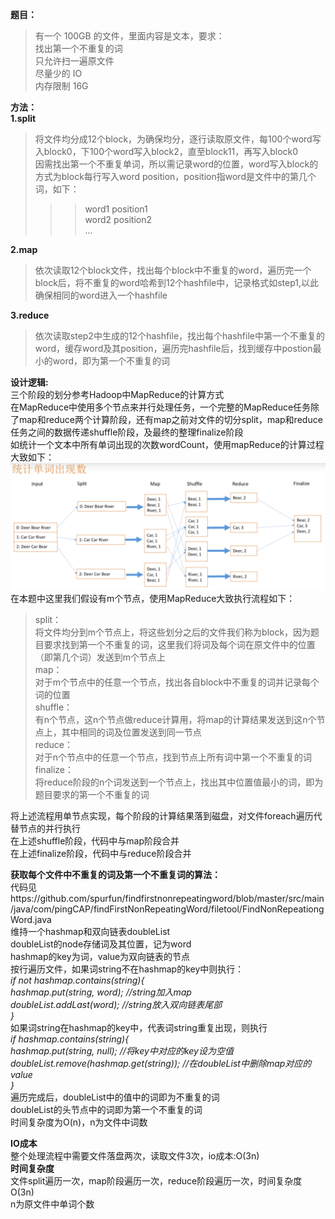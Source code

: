 **题目：**  
  >有一个 100GB 的文件，里面内容是文本，要求：  
  >找出第一个不重复的词  
  >只允许扫一遍原文件  
  >尽量少的 IO  
  >内存限制 16G  
  
**方法：**   
  __1.split__  
>将文件均分成12个block，为确保均分，逐行读取原文件，每100个word写入block0，下100个word写入block2，直至block11，再写入block0  
>因需找出第一个不重复单词，所以需记录word的位置，word写入block的方式为block每行写入word position，position指word是文件中的第几个词，如下：  
>>>word1 position1   
>>>word2 position2   
    ...  
  
 __2.map__  
>依次读取12个block文件，找出每个block中不重复的word，遍历完一个block后，将不重复的word哈希到12个hashfile中，记录格式如step1,以此确保相同的word进入一个hashfile  

__3.reduce__
>依次读取step2中生成的12个hashfile，找出每个hashfile中第一个不重复的word，缓存word及其position，遍历完hashfile后，找到缓存中postion最小的word，即为第一个不重复的词  


**设计逻辑:**  
三个阶段的划分参考Hadoop中MapReduce的计算方式  
在MapReduce中使用多个节点来并行处理任务，一个完整的MapReduce任务除了map和reduce两个计算阶段，还有map之前对文件的切分split，map和reduce任务之间的数据传递shuffle阶段，及最终的整理finalize阶段  
如统计一个文本中所有单词出现的次数wordCount，使用mapReduce的计算过程大致如下：  
![wordCount](https://github.com/spurfun/findfirstnonrepeatingword/blob/master/src/main/resources/wordCount.png)  
在本题中这里我们假设有m个节点，使用MapReduce大致执行流程如下：  
>split：  
>将文件均分到m个节点上，将这些划分之后的文件我们称为block，因为题目要求找到第一个不重复的词，这里我们将词及每个词在原文件中的位置（即第几个词）发送到m个节点上  
>map：  
>对于m个节点中的任意一个节点，找出各自block中不重复的词并记录每个词的位置  
>shuffle：  
>有n个节点，这n个节点做reduce计算用，将map的计算结果发送到这n个节点上，其中相同的词及位置发送到同一节点  
>reduce：  
>对于n个节点中的任意一个节点，找到节点上所有词中第一个不重复的词  
>finalize：  
>将reduce阶段的n个词发送到一个节点上，找出其中位置值最小的词，即为题目要求的第一个不重复的词

将上述流程用单节点实现，每个阶段的计算结果落到磁盘，对文件foreach遍历代替节点的并行执行  
在上述shuffle阶段，代码中与map阶段合并  
在上述finalize阶段，代码中与reduce阶段合并  


**获取每个文件中不重复的词及第一个不重复词的算法：**  
代码见https://github.com/spurfun/findfirstnonrepeatingword/blob/master/src/main/java/com/pingCAP/findFirstNonRepeatingWord/filetool/FindNonRepeationgWord.java  
维持一个hashmap和双向链表doubleList  
doubleList的node存储词及其位置，记为word  
hashmap的key为词，value为双向链表的节点  
按行遍历文件，如果词string不在hashmap的key中则执行：  
*if not hashmap.contains(string){  
hashmap.put(string, word); //string加入map  
doubleList.addLast(word);  //string放入双向链表尾部  
}*  
如果词string在hashmap的key中，代表词string重复出现，则执行  
*if hashmap.contains(string){  
hashmap.put(string, null); //将key中对应的key设为空值  
doubleList.remove(hashmap.get(string));  //在doubleList中删除map对应的value  
}*  
遍历完成后，doubleList中的值中的词即为不重复的词  
doubleList的头节点中的词即为第一个不重复的词  
时间复杂度为O(n)，n为文件中词数  


**IO成本**  
整个处理流程中需要文件落盘两次，读取文件3次，io成本:O(3n)  
**时间复杂度**  
文件split遍历一次，map阶段遍历一次，reduce阶段遍历一次，时间复杂度O(3n)  
n为原文件中单词个数  

